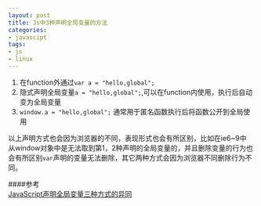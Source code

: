 ```yaml
---
layout: post
title: Js中3种声明全局变量的方法
categories:
- javascipt	
tags:
- js
- linux
---
```



1. 在function外通过`var a = "hello,global";`     
2. 隐式声明全局变量`a = "hello,global";`,可以在function内使用，执行后自动变为全局变量
3. `window.a = "hello,global";` 通常用于匿名函数执行后将函数公开到全局使用    

以上声明方式也会因为浏览器的不同，表现形式也会有所区别，比如在ie6~9中 从window对象中是无法取到第1，2种声明的全局变量的，并且删除变量的行为也会有所区别`var`声明的变量无法删除，其它两种方式会因为浏览器不同删除行为不同。


####参考  
[JavaScript声明全局变量三种方式的异同](http://www.cnblogs.com/snandy/archive/2011/03/19/1988284.html)
